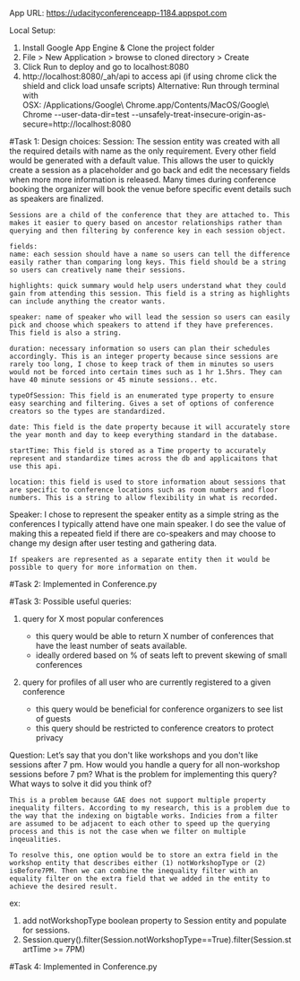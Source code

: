 App URL: https://udacityconferenceapp-1184.appspot.com

Local Setup:
1) Install Google App Engine & Clone the project folder
2) File > New Application > browse to cloned directory > Create
3) Click Run to deploy and go to localhost:8080
4) http://localhost:8080/_ah/api to access api (if using chrome click 
		the shield and click load unsafe scripts)
		Alternative: Run through terminal with  
		OSX: /Applications/Google\ Chrome.app/Contents/MacOS/Google\ Chrome --user-data-dir=test --unsafely-treat-insecure-origin-as-secure=http://localhost:8080


#Task 1:
Design choices:
Session: 
	The session entity was created with all the required details with name as the only requirement. Every other field would be generated with a default value. This allows the user to quickly create a session as a placeholder and go back and edit the necessary fields when more more information is released. Many times during conference booking the organizer will book the venue before specific event details such as speakers are finalized.

	Sessions are a child of the conference that they are attached to. This makes it easier to query based on ancestor relationships rather than querying and then filtering by conference key in each session object. 

	fields:
    name: each session should have a name so users can tell the difference 	easily rather than comparing long keys. This field should be a string so users can creatively name their sessions.

    highlights: quick summary would help users understand what they could gain from attending this session. This field is a string as highlights can include anything the creator wants.

    speaker: name of speaker who will lead the session so users can easily pick and choose which speakers to attend if they have preferences. This field is also a string.

    duration: necessary information so users can plan their schedules accordingly. This is an integer property because since sessions are rarely too long, I chose to keep track of them in minutes so users would not be forced into certain times such as 1 hr 1.5hrs. They can have 40 minute sessions or 45 minute sessions.. etc.

    typeOfSession: This field is an enumerated type property to ensure easy searching and filtering. Gives a set of options of conference creators so the types are standardized.

    date: This field is the date property because it will accurately store the year month and day to keep everything standard in the database. 

    startTime: This field is stored as a Time property to accurately represent and standardize times across the db and applicaitons that use this api.

    location: this field is used to store information about sessions that are specific to conference locations such as room numbers and floor numbers. This is a string to allow flexibility in what is recorded.

Speaker:
	I chose to represent the speaker entity as a simple string as the conferences I typically attend have one main speaker. I do see the value of making this a repeated field if there are co-speakers and may choose to change my design after user testing and gathering data. 

	If speakers are represented as a separate entity then it would be possible to query for more information on them.


#Task 2:
	Implemented in Conference.py



#Task 3:
Possible useful queries:
1) query for X most popular conferences
	- this query would be able to return X number of conferences that have the least number
	of seats available. 
	- ideally ordered based on % of seats left to prevent skewing of small conferences

2) query for profiles of all user who are currently registered to a given conference
	- this query would be beneficial for conference organizers to see list of guests
	- this query should be restricted to conference creators to protect privacy

Question: Let’s say that you don't like workshops and you don't like sessions after 7 pm. How would you handle a query for all non-workshop sessions before 7 pm? What is the problem for implementing this query? What ways to solve it did you think of?

	This is a problem because GAE does not support multiple property inequality filters. According to my research, this is a problem due to the way that the indexing on bigtable works. Indicies from a filter are assumed to be adjacent to each other to speed up the querying process and this is not the case when we filter on multiple inqeualities. 

	To resolve this, one option would be to store an extra field in the workshop entity that describes either (1) notWorkshopType or (2) isBefore7PM. Then we can combine the inequality filter with an equality filter on the extra field that we added in the entity to achieve the desired result.

ex: 
1) add notWorkshopType boolean property to Session entity and populate for sessions.
2) Session.query().filter(Session.notWorkshopType==True).filter(Session.startTime >= 7PM)

#Task 4:
	Implemented in Conference.py